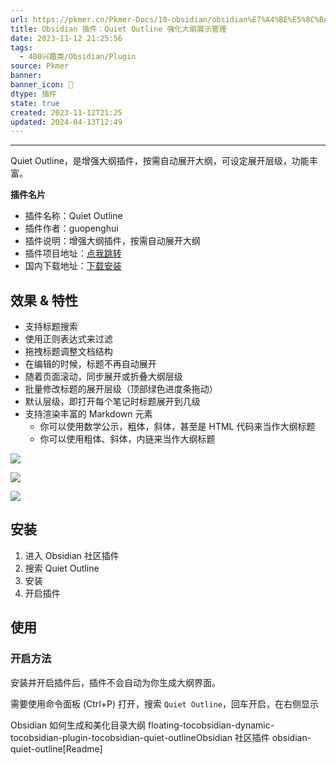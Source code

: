 ```yaml
---
url: https://pkmer.cn/Pkmer-Docs/10-obsidian/obsidian%E7%A4%BE%E5%8C%BA%E6%8F%92%E4%BB%B6/obsidian-quiet-outline/
title: Obsidian 插件：Quiet Outline 强化大纲展示管理
date: 2023-11-12 21:25:56
tags:
  - 400兴趣类/Obsidian/Plugin
source: Pkmer
banner: 
banner_icon: 🔖
dtype: 插件
state: true
created: 2023-11-12T21:25
updated: 2024-04-13T12:49
---
```

<div class="menu-toggle"> <SidebarToggle client:idle ></SidebarToggle> </div>

* * *


Quiet Outline，是增强大纲插件，按需自动展开大纲，可设定展开层级，功能丰富。

**插件名片**

*   插件名称：Quiet Outline
*   插件作者：guopenghui
*   插件说明：增强大纲插件，按需自动展开大纲
*   插件项目地址：[点我跳转](https://github.com/guopenghui/obsidian-quiet-outline)
*   国内下载地址：[下载安装](https://pkmer.cn/products/plugin/pluginMarket/?obsidian-quiet-outline)

## 效果 & 特性

*   支持标题搜索
*   使用正则表达式来过滤
*   拖拽标题调整文档结构
*   在编辑的时候，标题不再自动展开
*   随着页面滚动，同步展开或折叠大纲层级
*   批量修改标题的展开层级（顶部绿色进度条拖动）
*   默认层级，即打开每个笔记时标题展开到几级
*   支持渲染丰富的 Markdown 元素
    *   你可以使用数学公示，粗体，斜体，甚至是 HTML 代码来当作大纲标题
    *   你可以使用粗体、斜体，内链来当作大纲标题

![](https://cdn.pkmer.cn/images/202305172233796.gif!pkmer)

![](https://cdn.pkmer.cn/images/202305172237074.gif!pkmer)

![](https://cdn.pkmer.cn/images/202305172239904.gif!pkmer)

## 安装

1.  进入 Obsidian 社区插件
2.  搜索 Quiet Outline
3.  安装
4.  开启插件

## 使用

### 开启方法

安装并开启插件后，插件不会自动为你生成大纲界面。

需要使用命令面板 (Ctrl+P) 打开，搜索 `Quiet Outline`，回车开启，在右侧显示

Obsidian 如何生成和美化目录大纲 floating-tocobsidian-dynamic-tocobsidian-plugin-tocobsidian-quiet-outlineObsidian 社区插件 obsidian-quiet-outline[Readme]